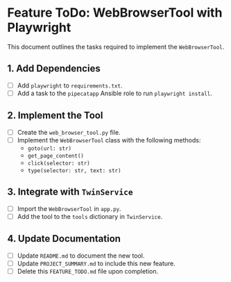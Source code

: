# Feature ToDo: WebBrowserTool with Playwright

This document outlines the tasks required to implement the `WebBrowserTool`.

## 1. Add Dependencies
- [ ] Add `playwright` to `requirements.txt`.
- [ ] Add a task to the `pipecatapp` Ansible role to run `playwright install`.

## 2. Implement the Tool
- [ ] Create the `web_browser_tool.py` file.
- [ ] Implement the `WebBrowserTool` class with the following methods:
    - `goto(url: str)`
    - `get_page_content()`
    - `click(selector: str)`
    - `type(selector: str, text: str)`

## 3. Integrate with `TwinService`
- [ ] Import the `WebBrowserTool` in `app.py`.
- [ ] Add the tool to the `tools` dictionary in `TwinService`.

## 4. Update Documentation
- [ ] Update `README.md` to document the new tool.
- [ ] Update `PROJECT_SUMMARY.md` to include this new feature.
- [ ] Delete this `FEATURE_TODO.md` file upon completion.
